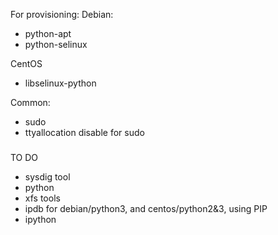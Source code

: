 For provisioning:
 Debian:
 - python-apt
 - python-selinux

 CentOS
 - libselinux-python

 Common:
 - sudo
 - ttyallocation disable for sudo

###
TO DO
- sysdig tool
- python
- xfs tools
- ipdb for debian/python3, and centos/python2&3, using PIP
- ipython
